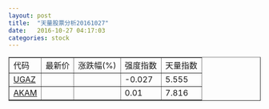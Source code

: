 ```yaml
---
layout: post
title:  "天量股票分析20161027"
date:   2016-10-27 04:17:03
categories: stock
---
```

<script type="text/javascript">
var stockList = []
stockList.push('gb_ugaz');
stockList.push('gb_akam');
</script>

<table border="1">
 <tr>
  <td>代码</td>
  <td>最新价</td>
  <td>涨跌幅(%)</td>
 <td>强度指数</td>
 <td>天量指数</td>
</tr>
  <tr id="ugaz"><td><a href="http://stock.finance.sina.com.cn/usstock/quotes/UGAZ.html" target="_blank">UGAZ</a></td><td></td><td></td><td>-0.027</td><td>5.555</td></tr>
  <tr id="akam"><td><a href="http://stock.finance.sina.com.cn/usstock/quotes/AKAM.html" target="_blank">AKAM</a></td><td></td><td></td><td>0.01</td><td>7.816</td></tr>
</table>
